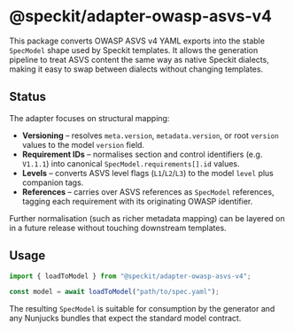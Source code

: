 # @speckit/adapter-owasp-asvs-v4

This package converts OWASP ASVS v4 YAML exports into the stable `SpecModel`
shape used by Speckit templates. It allows the generation pipeline to treat
ASVS content the same way as native Speckit dialects, making it easy to swap
between dialects without changing templates.

## Status

The adapter focuses on structural mapping:

- **Versioning** – resolves `meta.version`, `metadata.version`, or root
  `version` values to the model `version` field.
- **Requirement IDs** – normalises section and control identifiers (e.g.
  `V1.1.1`) into canonical `SpecModel.requirements[].id` values.
- **Levels** – converts ASVS level flags (`L1`/`L2`/`L3`) to the model `level`
  plus companion tags.
- **References** – carries over ASVS references as `SpecModel` references,
  tagging each requirement with its originating OWASP identifier.

Further normalisation (such as richer metadata mapping) can be layered on in a
future release without touching downstream templates.

## Usage

```ts
import { loadToModel } from "@speckit/adapter-owasp-asvs-v4";

const model = await loadToModel("path/to/spec.yaml");
```

The resulting `SpecModel` is suitable for consumption by the generator and any
Nunjucks bundles that expect the standard model contract.
